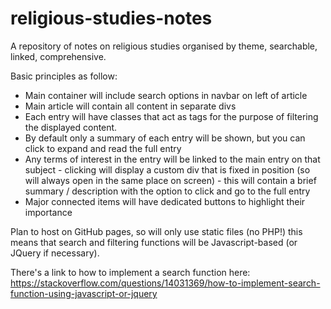# religious-studies-notes
A repository of notes on religious studies organised by theme, searchable, linked, comprehensive.

Basic principles as follow:
- Main container will include search options in navbar on left of article
- Main article will contain all content in separate divs
- Each entry will have classes that act as tags for the purpose of filtering the displayed content.
- By default only a summary of each entry will be shown, but you can click to expand and read the full entry
- Any terms of interest in the entry will be linked to the main entry on that subject - clicking will display a custom div that is fixed in position (so will always open in the same place on screen) - this will contain a brief summary / description with the option to click and go to the full entry
- Major connected items will have dedicated buttons to highlight their importance

Plan to host on GitHub pages, so will only use static files (no PHP!) this means that search and filtering functions will be Javascript-based (or JQuery if necessary).

There's a link to how to implement a search function here: https://stackoverflow.com/questions/14031369/how-to-implement-search-function-using-javascript-or-jquery
